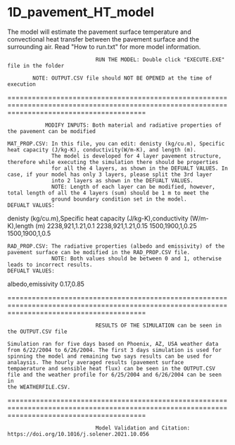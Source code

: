 # 1D_pavement_HT_model
The model will estimate the pavement surface temperature and convectional heat transfer between the pavement surface and the surrounding air. Read "How to run.txt" for more model information. 



								RUN THE MODEL: Double click "EXECUTE.EXE" file in the folder
								
			NOTE: OUTPUT.CSV file should NOT BE OPENED at the time of execution
				
==============================================================================================================================================				
				
				MODIFY INPUTS: Both material and radiative properties of the pavement can be modified
				
	MAT_PROP.CSV: In this file, you can edit: denisty (kg/cu.m), Specific heat capacity (J/kg-K), conductivity(W/m-K), and length (m).
				  The model is developed for 4 layer pavement structure, therefore while executing the simulation there should be properties 
				  for all the 4 layers, as shown in the DEFUALT VALUES. In case, if your model has only 3 layers, please split the 3rd layer 
				  into 2 layers as shown in the DEFUALT VALUES.
				  NOTE: Length of each layer can be modified, however, total length of all the 4 layers (sum) should be 1 m to meet the 
				  ground boundary condition set in the model.				  
	DEFUALT VALUES:
	
denisty (kg/cu.m),Specific heat capacity (J/kg-K),conductivity (W/m-K),length (m)
2238,921,1.21,0.1
2238,921,1.21,0.15
1500,1900,1,0.25
1500,1900,1,0.5	
	
	RAD_PROP.CSV: The radiative properties (albedo and emissivity) of the pavement surface can be modified in the RAD_PROP.CSV file.
				  NOTE: Both values should be between 0 and 1, otherwise leads to incorrect results.		  
	DEFUALT VALUES:
	
albedo,emissivity
0.17,0.85
	
==============================================================================================================================================

								RESULTS OF THE SIMULATION can be seen in the OUTPUT.CSV file 
	
	Simulation ran for five days based on Phoenix, AZ, USA weather data from 6/22/2004 to 6/26/2004. The first 3 days simulation is used for 
	spinning the model and remaining two says results can be used for analaysis. The hourly averaged results (pavement surface 
	tempaerature and sensible heat flux) can be seen in the OUTPUT.CSV file and the weather profile for 6/25/2004 and 6/26/2004 can be seen in 
	the	WEATHERFILE.CSV.


==============================================================================================================================================

								Model Validation and Citation: https://doi.org/10.1016/j.solener.2021.10.056
				
